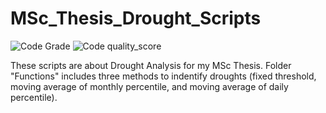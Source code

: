 # MSc_Thesis_Drought_Scripts

![Code Grade](https://www.code-inspector.com/project/11594/status/svg)
![Code quality_score](https://www.code-inspector.com/project/11594/score/svg)

These scripts are about Drought Analysis for my MSc Thesis. Folder "Functions" includes three methods to indentify droughts (fixed threshold, moving average of monthly percentile, and moving average of daily percentile).



